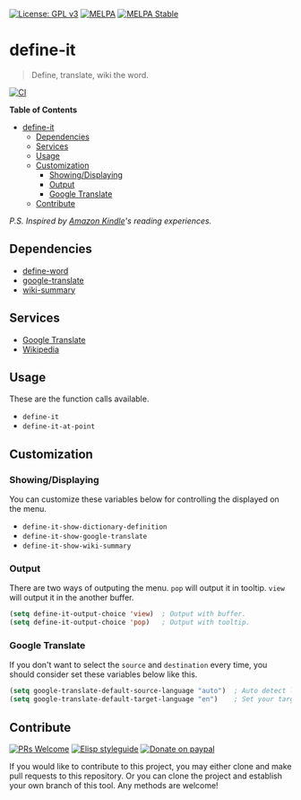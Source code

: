 [![License: GPL v3](https://img.shields.io/badge/License-GPL%20v3-blue.svg)](https://www.gnu.org/licenses/gpl-3.0)
[![MELPA](https://melpa.org/packages/define-it-badge.svg)](https://melpa.org/#/define-it)
[![MELPA Stable](https://stable.melpa.org/packages/define-it-badge.svg)](https://stable.melpa.org/#/define-it)

# define-it
> Define, translate, wiki the word.

[![CI](https://github.com/jcs-elpa/define-it/actions/workflows/test.yml/badge.svg)](https://github.com/jcs-elpa/define-it/actions/workflows/test.yml)

<!-- markdown-toc start - Don't edit this section. Run M-x markdown-toc-refresh-toc -->
**Table of Contents**

- [define-it](#define-it)
    - [Dependencies](#dependencies)
    - [Services](#services)
    - [Usage](#usage)
    - [Customization](#customization)
        - [Showing/Displaying](#showingdisplaying)
        - [Output](#output)
        - [Google Translate](#google-translate)
    - [Contribute](#contribute)

<!-- markdown-toc end -->

*P.S. Inspired by [Amazon Kindle](https://en.wikipedia.org/wiki/Amazon_Kindle)'s reading experiences.*

## Dependencies

* [define-word](https://github.com/abo-abo/define-word)
* [google-translate](https://github.com/atykhonov/google-translate)
* [wiki-summary](https://github.com/jozefg/wiki-summary.el)

## Services

* [Google Translate](https://translate.google.com/)
* [Wikipedia](https://www.wikipedia.org/)

## Usage

These are the function calls available.

* `define-it`
* `define-it-at-point`

## Customization

### Showing/Displaying

You can customize these variables below for controlling the displayed on the menu.

* `define-it-show-dictionary-definition`
* `define-it-show-google-translate`
* `define-it-show-wiki-summary`

### Output

There are two ways of outputing the menu. `pop` will output it in tooltip. `view`
will output it in the another buffer.

```el
(setq define-it-output-choice 'view)  ; Output with buffer.
(setq define-it-output-choice 'pop)   ; Output with tooltip.
```

### Google Translate

If you don't want to select the `source` and `destination` every time,
you should consider set these variables below like this.

```el
(setq google-translate-default-source-language "auto")  ; Auto detect language.
(setq google-translate-default-target-language "en")    ; Set your target language.
```

## Contribute

[![PRs Welcome](https://img.shields.io/badge/PRs-welcome-brightgreen.svg)](http://makeapullrequest.com)
[![Elisp styleguide](https://img.shields.io/badge/elisp-style%20guide-purple)](https://github.com/bbatsov/emacs-lisp-style-guide)
[![Donate on paypal](https://img.shields.io/badge/paypal-donate-1?logo=paypal&color=blue)](https://www.paypal.me/jcs090218)

If you would like to contribute to this project, you may either
clone and make pull requests to this repository. Or you can
clone the project and establish your own branch of this tool.
Any methods are welcome!
